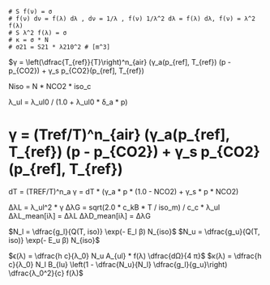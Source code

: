     # S f(ν) = σ
    # f(ν) dν = f(λ) dλ , dν = 1/λ , f(ν) 1/λ^2 dλ = f(λ) dλ, f(ν) = λ^2 f(λ)
    # S λ^2 f(λ) = σ
    # κ = σ * N
    # σ21 = S21 * λ210^2 # [m^3]
$γ = \left(\dfrac{T_{ref}}{T}\right)^n_{air} (γ_a(p_{ref], T_{ref}) (p - p_{CO2}) + γ_s p_{CO2}(p_{ref], T_{ref})

Niso = N * NCO2 * iso_c

λ_ul = λ_ul0 / (1.0 + λ_ul0 * δ_a * p)

# γ = (Tref/T)^n_{air} (γ_a(p_{ref], T_{ref}) (p - p_{CO2}) + γ_s p_{CO2}(p_{ref], T_{ref})
dT = (TREF/T)^n_a
γ = dT * (γ_a * p * (1.0 - NCO2) + γ_s * p * NCO2)

ΔλL = λ_ul^2 * γ
ΔλG = sqrt(2.0 * c_kB * T / iso_m) / c_c * λ_ul
ΔλL_mean[iλ] = ΔλL
ΔλD_mean[iλ] = ΔλG

$N_l  = \dfrac{g_l}{Q(T, iso)} \exp(- E_l  β)  N_{iso}$
$N_u  = \dfrac{g_u}{Q(T, iso)} \exp(- E_u  β)  N_{iso}$

$ϵ(λ) = \dfrac{h c}{λ_0} N_u A_{ul} * f(λ) \dfrac{dΩ}{4 π}$
$κ(λ) = \dfrac{h c}{λ_0} N_l B_{lu}  \left(1 - \dfrac{N_u}{N_l}  \dfrac{g_l}{g_u}\right)  \dfrac{λ_0^2}{c} f(λ)$

